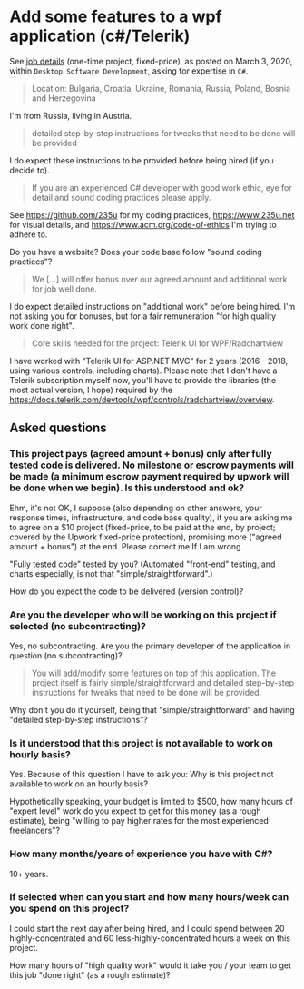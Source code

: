 # Add some features to a wpf application (c#/Telerik)

See [job details](docs/job-details.pdf) (one-time project, fixed-price), as posted on March 3, 2020, within `Desktop Software Development`, asking for expertise in `C#`.

> Location: Bulgaria, Croatia, Ukraine, Romania, Russia, Poland, Bosnia and Herzegovina

I'm from Russia, living in Austria.

> detailed step-by-step instructions for tweaks that need to be done will be provided

I do expect these instructions to be provided before being hired (if you decide to).

> If you are an experienced C# developer with good work ethic, eye for detail and sound coding practices please apply.

See https://github.com/235u for my coding practices, https://www.235u.net for visual details, and https://www.acm.org/code-of-ethics I'm trying to adhere to.

Do you have a website? Does your code base follow "sound coding practices"?

> We [...] will offer bonus over our agreed amount and additional work for job well done.

I do expect detailed instructions on "additional work" before being hired. I'm not asking you for bonuses, but for a fair remuneration "for high quality work done right".

> Core skills needed for the project: Telerik UI for WPF/Radchartview

I have worked with "Telerik UI for ASP.NET MVC" for 2 years (2016 - 2018, using various controls, including charts). Please note that I don't have a Telerik subscription myself now, you'll have to provide the libraries (the most actual version, I hope) required by the https://docs.telerik.com/devtools/wpf/controls/radchartview/overview.

## Asked questions

### This project pays (agreed amount + bonus) only after fully tested code is delivered. No milestone or escrow payments will be made (a minimum escrow payment required by upwork will be done when we begin). Is this understood and ok?

Ehm, it's not OK, I suppose (also depending on other answers, your response times, infrastructure, and code base quality), if you are asking me to agree on a $10 project (fixed-price, to be paid at the end, by project; covered by the Upwork fixed-price protection), promising more ("agreed amount + bonus") at the end. Please correct me If I am wrong.

"Fully tested code" tested by you? (Automated "front-end" testing, and charts especially, is not that "simple/straightforward".)

How do you expect the code to be delivered (version control)? 

### Are you the developer who will be working on this project if selected (no subcontracting)?

Yes, no subcontracting. Are you the primary developer of the application in question (no subcontracting)?

>  You will add/modify some features on top of this application. The project itself is fairly simple/straightforward and detailed step-by-step instructions for tweaks that need to be done will be provided.

Why don't you do it yourself, being that "simple/straightforward" and having "detailed step-by-step instructions"?

### Is it understood that this project is not available to work on hourly basis?

Yes. Because of this question I have to ask you: Why is this project not available to work on an hourly basis?

Hypothetically speaking, your budget is limited to $500, how many hours of "expert level" work do you expect to get for this money (as a rough estimate), being "willing to pay higher rates for the most experienced freelancers"?

### How many months/years of experience you have with C#?

10+ years.

### If selected when can you start and how many hours/week can you spend on this project?

I could start the next day after being hired, and I could spend between 20 highly-concentrated and 60 less-highly-concentrated hours a week on this project.

How many hours of "high quality work" would it take you / your team to get this job "done right" (as a rough estimate)?